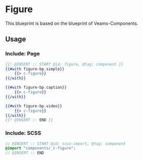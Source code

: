 # Figure

This blueprint is based on the blueprint of Veams-Components.

## Usage

### Include: Page

``` hbs
{{! @INSERT :: START @id: figure, @tag: component }}
{{#with figure-bp.simple}}
	{{> c-figure}}
{{/with}}

{{#with figure-bp.caption}}
	{{> c-figure}}
{{/with}}

{{#with figure-bp.video}}
	{{> c-figure}}
{{/with}}
{{! @INSERT :: END }}
```

### Include: SCSS

``` scss
// @INSERT :: START @id: scss-import, @tag: component
@import "components/_c-figure";
// @INSERT :: END
```
